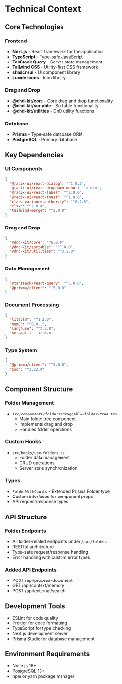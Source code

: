 # Technical Context

## Core Technologies

### Frontend
- **Next.js** - React framework for the application
- **TypeScript** - Type-safe JavaScript
- **TanStack Query** - Server state management
- **Tailwind CSS** - Utility-first CSS framework
- **shadcn/ui** - UI component library
- **Lucide Icons** - Icon library

### Drag and Drop
- **@dnd-kit/core** - Core drag and drop functionality
- **@dnd-kit/sortable** - Sortable functionality
- **@dnd-kit/utilities** - DnD utility functions

### Database
- **Prisma** - Type-safe database ORM
- **PostgreSQL** - Primary database

## Key Dependencies

### UI Components
```json
{
  "@radix-ui/react-dialog": "^1.0.0",
  "@radix-ui/react-dropdown-menu": "^2.0.0",
  "@radix-ui/react-label": "^2.0.0",
  "@radix-ui/react-toast": "^1.0.0",
  "class-variance-authority": "^0.7.0",
  "clsx": "^2.0.0",
  "tailwind-merge": "^2.0.0"
}
```

### Drag and Drop
```json
{
  "@dnd-kit/core": "^6.0.0",
  "@dnd-kit/sortable": "^7.0.0",
  "@dnd-kit/utilities": "^3.2.0"
}
```

### Data Management
```json
{
  "@tanstack/react-query": "^5.0.0",
  "@prisma/client": "^5.0.0"
}
```

### Document Processing
```json
{
  "litellm": "^1.2.0",
  "mem0": "^0.8.1",
  "langfuse": "^2.3.0",
  "serpapi": "^12.0.0"
}
```

### Type System
```json
{
  "@prisma/client": "^5.0.0",
  "zod": "^3.22.0"
}
```

## Component Structure

### Folder Management
- `src/components/folders/draggable-folder-tree.tsx`
  - Main folder tree component
  - Implements drag and drop
  - Handles folder operations

### Custom Hooks
- `src/hooks/use-folders.ts`
  - Folder data management
  - CRUD operations
  - Server state synchronization

### Types
- `FolderWithCounts` - Extended Prisma Folder type
- Custom interfaces for component props
- API request/response types

## API Structure

### Folder Endpoints
- All folder-related endpoints under `/api/folders`
- RESTful architecture
- Type-safe request/response handling
- Error handling with custom error types

### Added API Endpoints
- POST /api/process-document
- GET /api/context/memory
- POST /api/external/search

## Development Tools
- ESLint for code quality
- Prettier for code formatting
- TypeScript for type checking
- Next.js development server
- Prisma Studio for database management

## Environment Requirements
- Node.js 18+
- PostgreSQL 13+
- npm or yarn package manager
